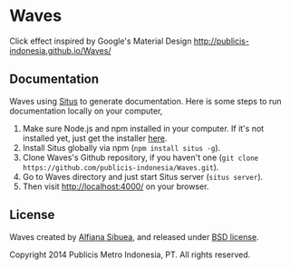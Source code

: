 # Waves

Click effect inspired by Google's Material Design
http://publicis-indonesia.github.io/Waves/

## Documentation

Waves using [Situs](https://github.com/fians/situs) to generate documentation. 
Here is some steps to run documentation locally on your computer,

1. Make sure Node.js and npm installed in your computer. If it's not installed yet, just get the installer [here](http://nodejs.org/).
2. Install Situs globally via npm (`npm install situs -g`).
3. Clone Waves's Github repository, if you haven't one (`git clone https://github.com/publicis-indonesia/Waves.git`).
4. Go to Waves directory and just start Situs server (`situs server`).
5. Then visit [http://localhost:4000/](http://localhost:4000/) on your browser.


## License
Waves created by [Alfiana Sibuea](http://fian.my.id), and released under [BSD license](https://github.com/publicis-indonesia/Waves/blob/master/LICENSE). 

Copyright 2014 Publicis Metro Indonesia, PT. All rights reserved.
